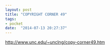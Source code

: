```yaml
---
layout: post
title: "COPYRIGHT CORNER 49"
tags:
- pocket
date:  "2014-07-13 20:27:37"
---
```


http://www.unc.edu/~unclng/copy-corner49.htm

